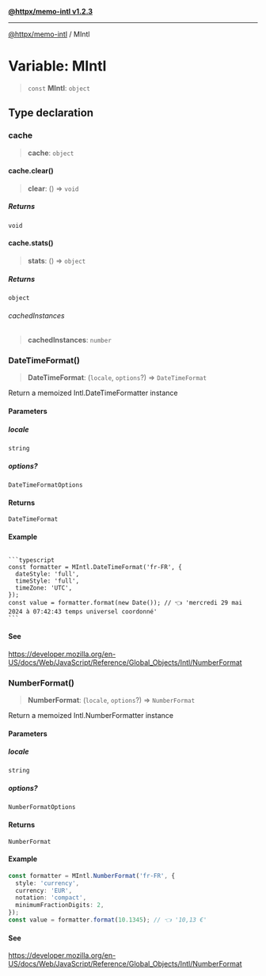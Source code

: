 [**@httpx/memo-intl v1.2.3**](../README.md)

***

[@httpx/memo-intl](../README.md) / MIntl

# Variable: MIntl

> `const` **MIntl**: `object`

## Type declaration

### cache

> **cache**: `object`

#### cache.clear()

> **clear**: () => `void`

##### Returns

`void`

#### cache.stats()

> **stats**: () => `object`

##### Returns

`object`

###### cachedInstances

> **cachedInstances**: `number`

### DateTimeFormat()

> **DateTimeFormat**: (`locale`, `options`?) => `DateTimeFormat`

Return a memoized Intl.DateTimeFormatter instance

#### Parameters

##### locale

`string`

##### options?

`DateTimeFormatOptions`

#### Returns

`DateTimeFormat`

#### Example

<code>
```typescript
const formatter = MIntl.DateTimeFormat('fr-FR', {
  dateStyle: 'full',
  timeStyle: 'full',
  timeZone: 'UTC',
});
const value = formatter.format(new Date()); // 👈 'mercredi 29 mai 2024 à 07:42:43 temps universel coordonné'
```
</code>

#### See

https://developer.mozilla.org/en-US/docs/Web/JavaScript/Reference/Global_Objects/Intl/NumberFormat

### NumberFormat()

> **NumberFormat**: (`locale`, `options`?) => `NumberFormat`

Return a memoized Intl.NumberFormatter instance

#### Parameters

##### locale

`string`

##### options?

`NumberFormatOptions`

#### Returns

`NumberFormat`

#### Example

```typescript
const formatter = MIntl.NumberFormat('fr-FR', {
  style: 'currency',
  currency: 'EUR',
  notation: 'compact',
  minimumFractionDigits: 2,
});
const value = formatter.format(10.1345); // 👈 '10,13 €'
```

#### See

https://developer.mozilla.org/en-US/docs/Web/JavaScript/Reference/Global_Objects/Intl/NumberFormat
